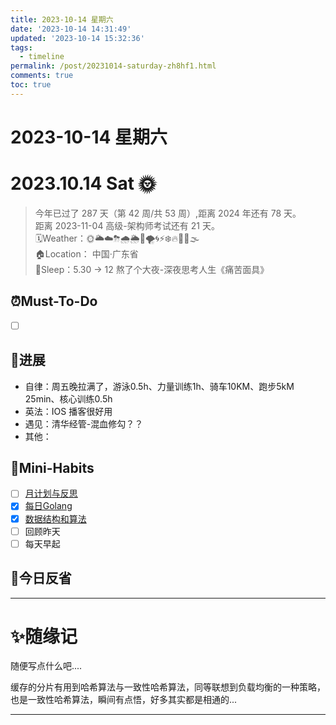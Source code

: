 ```yaml
---
title: 2023-10-14 星期六
date: '2023-10-14 14:31:49'
updated: '2023-10-14 15:32:36'
tags:
  - timeline
permalink: /post/20231014-saturday-zh8hf1.html
comments: true
toc: true
---
```


# 2023-10-14 星期六

# 2023.10.14 Sat 🌞

> 今年已过了 287 天（第 42 周/共 53 周）,距离 2024 年还有 78 天。  
> 距离 2023-11-04 高级-架构师考试还有 21 天。  
> 🗓️Weather：🌞🌥☁️⛈🌧🌦🌈🌪🌀⚡❄️🔥🥶🌊🌫  
> 🏠Location： 中国·广东省  
> 🛌Sleep：5.30 → 12 熬了个大夜-深夜思考人生《痛苦面具》

## ⏰Must-To-Do

* [ ] ‍

## 🚀️进展

* 自律：周五晚拉满了，游泳0.5h、力量训练1h、骑车10KM、跑步5kM 25min、核心训练0.5h
* 英法：IOS 播客很好用
* 遇见：清华经管-混血修勾？？
* 其他：

## 🐣Mini-Habits

* [ ] [月计划与反思](siyuan://blocks/20230824143403-z682l5i)
* [X] [每日Golang](siyuan://blocks/20230823224224-ghobnyo)
* [X] [数据结构和算法](siyuan://blocks/20230823224224-8feqoh6)
* [ ] 回顾昨天
* [ ] 每天早起

## 🧠今日反省

---

# ✨随缘记

随便写点什么吧....

缓存的分片有用到哈希算法与一致性哈希算法，同等联想到负载均衡的一种策略，也是一致性哈希算法，瞬间有点悟，好多其实都是相通的...

---

‍
